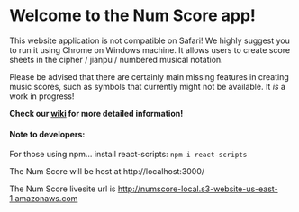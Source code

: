 # Welcome to the Num Score app!

This website application is not compatible on Safari! We highly suggest you to run it using Chrome on Windows machine. It allows users to create score sheets in the cipher / jianpu / numbered musical notation.

Please be advised that there are certainly main missing features in creating music scores, such as symbols that currently might not be available. It _is_ a work in progress! 

**Check our [wiki](https://github.com/leahmezacs/zither-score/wiki) for more detailed information!**

#### Note to developers:
For those using npm... install react-scripts: `npm i react-scripts`

The Num Score will be host at http://localhost:3000/

The Num Score livesite url is http://numscore-local.s3-website-us-east-1.amazonaws.com
